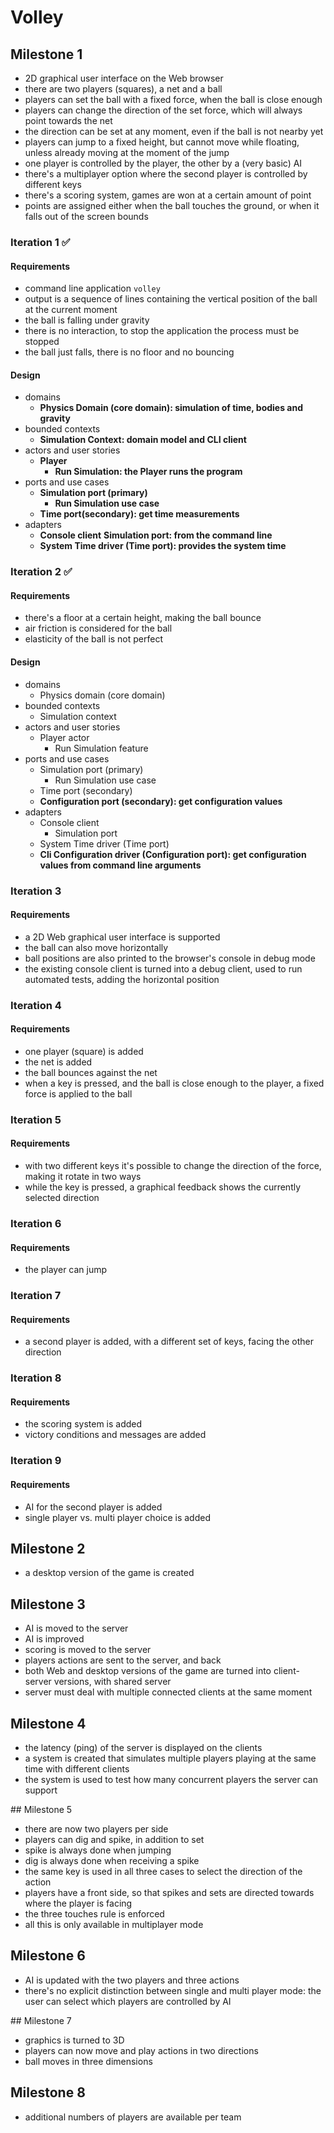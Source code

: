 # Volley

## Milestone 1

- 2D graphical user interface on the Web browser
- there are two players (squares), a net and a ball
- players can set the ball with a fixed force, when the ball is close enough
- players can change the direction of the set force, which will always point towards the net
- the direction can be set at any moment, even if the ball is not nearby yet
- players can jump to a fixed height, but cannot move while floating, unless already moving at the moment of the jump
- one player is controlled by the player, the other by a (very basic) AI
- there's a multiplayer option where the second player is controlled by different keys
- there's a scoring system, games are won at a certain amount of point
- points are assigned either when the ball touches the ground, or when it falls out of the screen bounds


### Iteration 1 &#x2705;

#### Requirements
- command line application `volley`
- output is a sequence of lines containing the vertical position of the ball at the current moment
- the ball is falling under gravity
- there is no interaction, to stop the application the process must be stopped
- the ball just falls, there is no floor and no bouncing


#### Design
- domains
    - **Physics Domain (core domain): simulation of time, bodies and gravity**
- bounded contexts
    - **Simulation Context: domain model and CLI client**
- actors and user stories
    - **Player**
        - **Run Simulation: the Player runs the program**
- ports and use cases
    - **Simulation port (primary)**
        - **Run Simulation use case**
    - **Time port(secondary): get time measurements**
- adapters
    - **Console client**
        **Simulation port: from the command line**
    - **System Time driver (Time port): provides the system time**


### Iteration 2 &#x2705;

#### Requirements
- there's a floor at a certain height, making the ball bounce
- air friction is considered for the ball
- elasticity of the ball is not perfect

#### Design
- domains
    - Physics domain (core domain)
- bounded contexts
    - Simulation context
- actors and user stories
    - Player actor
        - Run Simulation feature
- ports and use cases
    - Simulation port (primary)
        - Run Simulation use case
    - Time port (secondary)
    - **Configuration port (secondary): get configuration values**
- adapters
    - Console client
        - Simulation port
    - System Time driver (Time port)
    - **Cli Configuration driver (Configuration port): get configuration values from command line arguments**

### Iteration 3

#### Requirements
- a 2D Web graphical user interface is supported
- the ball can also move horizontally
- ball positions are also printed to the browser's console in debug mode
- the existing console client is turned into a debug client, used to run automated tests, adding the horizontal position


### Iteration 4

#### Requirements
- one player (square) is added
- the net is added
- the ball bounces against the net
- when a key is pressed, and the ball is close enough to the player, a fixed force is applied to the ball


### Iteration 5

#### Requirements
- with two different keys it's possible to change the direction of the force, making it rotate in two ways
- while the key is pressed, a graphical feedback shows the currently selected direction


### Iteration 6

#### Requirements
- the player can jump


### Iteration 7

#### Requirements
- a second player is added, with a different set of keys, facing the other direction


### Iteration 8

#### Requirements
- the scoring system is added
- victory conditions and messages are added


### Iteration 9

#### Requirements
- AI for the second player is added
- single player vs. multi player choice is added


## Milestone 2

- a desktop version of the game is created


## Milestone 3

- AI is moved to the server
- AI is improved
- scoring is moved to the server
- players actions are sent to the server, and back
- both Web and desktop versions of the game are turned into client-server versions, with shared server
- server must deal with multiple connected clients at the same moment


## Milestone 4

- the latency (ping) of the server is displayed on the clients
- a system is created that simulates multiple players playing at the same time with different clients
- the system is used to test how many concurrent players the server can support


## Milestone 5

- there are now two players per side
- players can dig and spike, in addition to set
- spike is always done when jumping
- dig is always done when receiving a spike
- the same key is used in all three cases to select the direction of the action
- players have a front side, so that spikes and sets are directed towards where the player is facing
- the three touches rule is enforced
- all this is only available in multiplayer mode


## Milestone 6

- AI is updated with the two players and three actions
- there's no explicit distinction between single and multi player mode: the user can select which players are controlled by AI


## Milestone 7

- graphics is turned to 3D
- players can now move and play actions in two directions
- ball moves in three dimensions


## Milestone 8

- additional numbers of players are available per team
